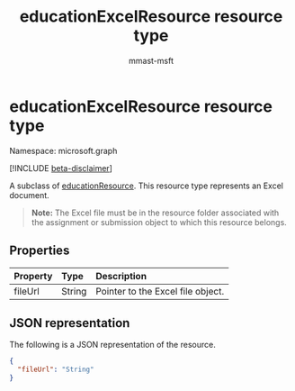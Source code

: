 ﻿---
title: "educationExcelResource resource type"
description: "A subclass of educationResource. This resource type represents an Excel document.  "
author: "mmast-msft"
localization_priority: Normal
ms.prod: "education"
doc_type: resourcePageType
---

# educationExcelResource resource type

Namespace: microsoft.graph

[!INCLUDE [beta-disclaimer](../../includes/beta-disclaimer.md)]

A subclass of [educationResource](educationresource.md). This resource type represents an Excel document.  

>**Note:** The Excel file must be in the resource folder associated with the assignment
or submission object to which this resource belongs.

## Properties

| Property | Type   | Description                       |
| :------- | :----- | :-------------------------------- |
| fileUrl  | String | Pointer to the Excel file object. |

## JSON representation

The following is a JSON representation of the resource.

<!-- {
  "blockType": "resource",
  "optionalProperties": [

  ],
  "@odata.type": "microsoft.graph.educationExcelResource"
}-->

```json
{
  "fileUrl": "String"
}

```

<!-- uuid: 8fcb5dbc-d5aa-4681-8e31-b001d5168d79
2015-10-25 14:57:30 UTC -->

<!--
{
  "type": "#page.annotation",
  "description": "educationExcelResource resource",
  "keywords": "",
  "section": "documentation",
  "tocPath": "",
  "suppressions": []
}
-->
